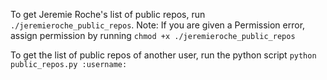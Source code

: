 To get Jeremie Roche's list of public repos, run `./jeremieroche_public_repos`.
Note: If you are given a Permission error, assign permission by running `chmod +x ./jeremieroche_public_repos`

To get the list of public repos of another user, run the python script `python public_repos.py :username:`
